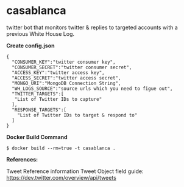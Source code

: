 casablanca
==========================================
twitter bot that monitors twitter & replies to targeted accounts with a previous White House Log.


**Create config.json**

```
{
  "CONSUMER_KEY":"twitter consumer key",
  "CONSUMER_SECRET":"twitter consumer secret",
  "ACCESS_KEY":"twitter access key", 
  "ACCESS_SECRET":"twitter access secret",
  "MONGO_URI":"MongoDB Connection String",
  "WH_LOGS_SOURCE":"source urls which you need to figue out",
  "TWITTER_TARGETS":[
   "List of Twitter IDs to capture"
  ],
  "RESPONSE_TARGETS":[
    "List of Twitter IDs to target & respond to"
  ]
}
```

**Docker Build Command**

`$ docker build --rm=true -t casablanca .`


**References:**

Tweet Reference information Tweet Object field guide: https://dev.twitter.com/overview/api/tweets